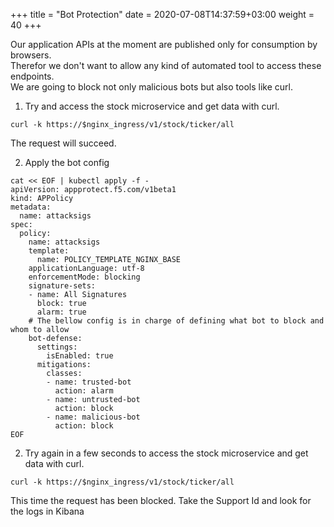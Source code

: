 +++
title = "Bot Protection"
date = 2020-07-08T14:37:59+03:00
weight = 40
+++

Our application APIs at the moment are published only for consumption by browsers.  
Therefor we don't want to allow any kind of automated tool to access these endpoints.  
We are going to block not only malicious bots but also tools like curl.


1. Try and access the stock microservice and get data with curl.
```
curl -k https://$nginx_ingress/v1/stock/ticker/all
```

The request will succeed.

2. Apply the bot config

```
cat << EOF | kubectl apply -f -
apiVersion: appprotect.f5.com/v1beta1
kind: APPolicy
metadata: 
  name: attacksigs
spec:
  policy:
    name: attacksigs
    template:
      name: POLICY_TEMPLATE_NGINX_BASE
    applicationLanguage: utf-8
    enforcementMode: blocking
    signature-sets:
    - name: All Signatures
      block: true
      alarm: true
    # The bellow config is in charge of defining what bot to block and whom to allow 
    bot-defense:
      settings:
        isEnabled: true
      mitigations:
        classes:
        - name: trusted-bot
          action: alarm
        - name: untrusted-bot
          action: block
        - name: malicious-bot
          action: block
EOF
```

2. Try again in a few seconds to access the stock microservice and get data with curl.
```
curl -k https://$nginx_ingress/v1/stock/ticker/all
```

This time the request has been blocked. Take the Support Id and look for the logs in Kibana
